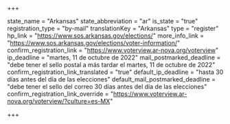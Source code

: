 +++

state_name = "Arkansas"
state_abbreviation = "ar"
is_state = "true"
registration_type = "by-mail"
translationKey = "Arkansas"
type = "register"
hp_link = "https://www.sos.arkansas.gov/elections/"
more_info_link = "https://www.sos.arkansas.gov/elections/voter-information/"
confirm_registration_link = "https://www.voterview.ar-nova.org/voterview"
ip_deadline = "martes, 11 de octubre de 2022"
mail_postmarked_deadline = "debe tener el sello postal a más tardar el martes, 11 de octubre de 2022"
confirm_registration_link_translated = "true"
default_ip_deadline = "hasta 30 días antes del día de las elecciones"
default_mail_postmarked_deadline = "debe tener el sello del correo 30 días antes del día de las elecciones"
confirm_registration_link_override = "https://www.voterview.ar-nova.org/voterview/?culture=es-MX"

+++